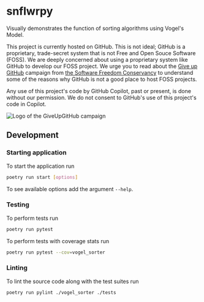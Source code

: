 # snflwrpy

Visually demonstrates the function of sorting algorithms using Vogel's Model.

This project is currently hosted on GitHub.  This is not ideal; GitHub is a
proprietary, trade-secret system that is not Free and Open Souce Software
(FOSS).  We are deeply concerned about using a proprietary system like GitHub
to develop our FOSS project. We urge you to read about the
[Give up GitHub](https://GiveUpGitHub.org) campaign from
[the Software Freedom Conservancy](https://sfconservancy.org) to understand
some of the reasons why GitHub is not a good place to host FOSS projects.

Any use of this project's code by GitHub Copilot, past or present, is done
without our permission.  We do not consent to GitHub's use of this project's
code in Copilot.

![Logo of the GiveUpGitHub campaign](https://sfconservancy.org/img/GiveUpGitHub.png)

## Development

### Starting application
To start the application run
```bash
poetry run start [options]
```
To see available options add the argument `--help`.

### Testing
To perform tests run
```bash
poetry run pytest
```

To perform tests with coverage stats run
```bash
poetry run pytest --cov=vogel_sorter
```

### Linting
To lint the source code along with the test suites run
```bash
poetry run pylint ./vogel_sorter ./tests
```
